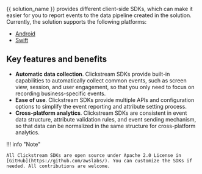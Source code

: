 
{{ solution_name }} provides different client-side SDKs, which can make it easier for you to report events to the data pipeline created in the solution. Currently, the solution supports the following platforms:

- [Android](./android.md) 
- [Swift](./swift.md)  

## Key features and benefits

- **Automatic data collection**. Clickstream SDKs provide built-in capabilities to automatically collect common events, such as screen view, session, and user engagement, so that you only need to focus on recording business-specific events.
- **Ease of use**. Clickstream SDKs provide multiple APIs and configuration options to simplify the event reporting and attribute setting process.
- **Cross-platform analytics**. Clickstream SDKs are consistent in event data structure, attribute validation rules, and event sending mechanism, so that data can be normalized in the same structure for cross-platform analytics.

!!! info "Note"

    All Clickstream SDKs are open source under Apache 2.0 License in [GitHub](https://github.com/awslabs/). You can customize the SDKs if needed. All contributions are welcome.
